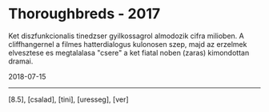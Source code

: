 # Thoroughbreds - 2017

Ket diszfunkcionalis tinedzser gyilkossagrol almodozik cifra milioben. A cliffhangernel a
filmes hatterdialogus kulonosen szep, majd az erzelmek elvesztese es megtalalasa "csere"
a ket fiatal noben (zaras) kimondottan dramai.

2018-07-15

----

[8.5], [csalad], [tini], [uresseg], [ver]
